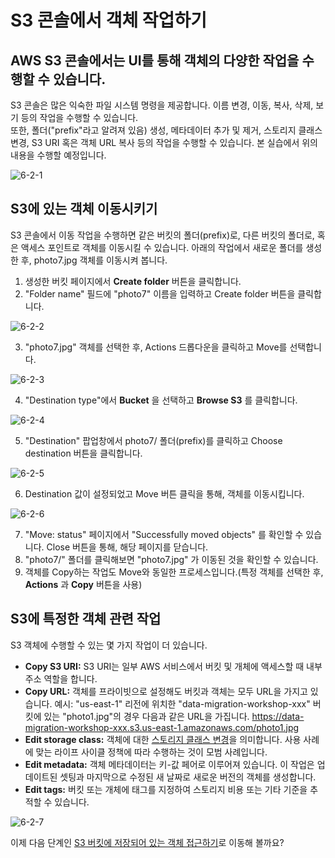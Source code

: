 # S3 콘솔에서 객체 작업하기

## AWS S3 콘솔에서는 UI를 통해 객체의 다양한 작업을 수행할 수 있습니다.
S3 콘솔은 많은 익숙한 파일 시스템 명령을 제공합니다. 이름 변경, 이동, 복사, 삭제, 보기 등의 작업을 수행할 수 있습니다.<br>
또한, 폴더("prefix"라고 알려져 있음) 생성, 메타데이터 추가 및 제거, 스토리지 클래스 변경, S3 URI 혹은 객체 URL 복사 등의 작업을 수행할 수 있습니다. 본 실습에서 위의 내용을 수행할 예정입니다.

![6-2-1](/images/6-2-1.png)

## S3에 있는 객체 이동시키기
S3 콘솔에서 이동 작업을 수행하면 같은 버킷의 폴더(prefix)로, 다른 버킷의 폴더로, 혹은 액세스 포인트로 객체를 이동시킬 수 있습니다. 아래의 작업에서 새로운 폴더를 생성한 후, photo7.jpg 객체를 이동시켜 봅니다.

1. 생성한 버킷 페이지에서 **Create folder** 버튼을 클릭합니다.
2. "Folder name" 필드에 "photo7" 이름을 입력하고 Create folder 버튼을 클릭합니다.

![6-2-2](/images/6-2-2.png)

3. "photo7.jpg" 객체를 선택한 후, Actions 드롭다운을 클릭하고 Move를 선택합니다.

![6-2-3](/images/6-2-3.png)

4. "Destination type"에서 **Bucket** 을 선택하고 **Browse S3** 를 클릭합니다.

![6-2-4](/images/6-2-4.png)

5. "Destination" 팝업창에서 photo7/ 폴더(prefix)를 클릭하고 Choose destination 버튼을 클릭합니다.

![6-2-5](/images/6-2-5.png)

6. Destination 값이 설정되었고 Move 버튼 클릭을 통해, 객체를 이동시킵니다.

![6-2-6](/images/6-2-6.png)

7. "Move: status" 페이지에서 "Successfully moved objects" 를 확인할 수 있습니다. Close 버튼을 통해, 해당 페이지를 닫습니다.
8. "photo7/" 폴더를 클릭해보면 "photo7.jpg" 가 이동된 것을 확인할 수 있습니다.
9. 객체를 Copy하는 작업도 Move와 동일한 프로세스입니다.(특정 객체를 선택한 후, **Actions** 과 **Copy** 버튼을 사용)

## S3에 특정한 객체 관련 작업
S3 객체에 수행할 수 있는 몇 가지 작업이 더 있습니다.

* **Copy S3 URI:** S3 URI는 일부 AWS 서비스에서 버킷 및 개체에 액세스할 때 내부 주소 역할을 합니다.
* **Copy URL:** 객체를 프라이빗으로 설정해도 버킷과 객체는 모두 URL을 가지고 있습니다. 예시: "us-east-1" 리전에 위치한 "data-migration-workshop-xxx" 버킷에 있는 "photo1.jpg"의 경우 다음과 같은 URL을 가집니다. https://data-migration-workshop-xxx.s3.us-east-1.amazonaws.com/photo1.jpg 
* **Edit storage class:** 객체에 대한 [스토리지 클래스 변경](https://docs.aws.amazon.com/ko_kr/AmazonS3/latest/userguide/storage-class-intro.html)을 의미합니다. 사용 사례에 맞는 라이프 사이클 정책에 따라 수행하는 것이 모범 사례입니다.
* **Edit metadata:** 객체 메타데이터는 키-값 페어로 이루어져 있습니다. 이 작업은 업데이트된 셋팅과 마지막으로 수정된 새 날짜로 새로운 버전의 객체를 생성합니다.
* **Edit tags:** 버킷 또는 개체에 태그를 지정하여 스토리지 비용 또는 기타 기준을 추적할 수 있습니다.

![6-2-7](/images/6-2-7.png)

이제 다음 단계인 [S3 버킷에 저장되어 있는 객체 접근하기](/detail/Module6/s3-3.md)로 이동해 볼까요?
